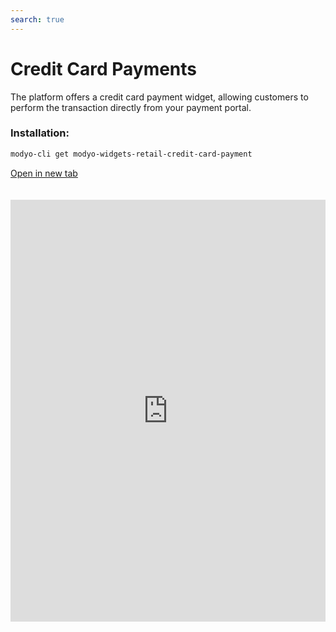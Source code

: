 ```yaml
---
search: true
---
```


# Credit Card Payments

The platform offers a credit card payment widget, allowing customers to perform the transaction directly from your payment portal.

### Installation:

```bash
modyo-cli get modyo-widgets-retail-credit-card-payment
```

[Open in new tab](https://widgets.modyo.com/retail/credit-card-payment)

<iframe id="widgetFrame" src="https://widgets.modyo.com/retail/credit-card-payment" width="100%" frameBorder="0" style="min-height:675px;overflow:auto;margin-top:20px;"/>

To complete a payment, the default options available to customers are:

| Feature                          | Description                                                                                                              |
|:---------------------------------------|:-------------------------------------------------------------------------------------------------------------------------|
| Credit card to be paid             | Present the credit card on which the transaction will be made                                                    |
| National payment debt                 | Presents the total amount that has been used in the national quota of the card, including what is not billed.      |
| International payment debt            | Present the total amount that has been used in the international quota of the card, including what is not billed. |
| Selecting the payment source account | The customer can select the account from which the payment amount will be extracted.                                          |
| Minimum payment                   | Shows the minimum payment amount for the card, so that it does not fall into delinquency.                                              |
| Total amount to pay                     | Shows the total amount of debt to be paid.                                                                    |
| Other amount to be paid            | Allows the client to select a customized amount to pay.                                            |

<script>

  export default {
    mounted() {

      function setIframeHeightCO(id, ht) {
          var ifrm = document.getElementById(id);
          if(ifrm) {
            ifrm.style.height = ht + 4 + "px";
          }
      }
      // iframed document sends its height using postMessage
      function handleDocHeightMsg(e) {
          // check origin
          if ( e.origin === 'https://widgets.modyo.com' ) {
              // parse data
              var data = JSON.parse( e.data );

              console.log('data:', data)
              // check data object
              if ( data['docHeight'] ) {
                  setIframeHeightCO( 'widgetFrame', data['docHeight'] );
              } else {
                  setIframeHeightCO( 'widgetFrame', 700 );
              }
          }
      }

      // assign message handler
      if ( window.addEventListener ) {
          window.addEventListener('message', handleDocHeightMsg, false);
      }
    }
  }

</script>
